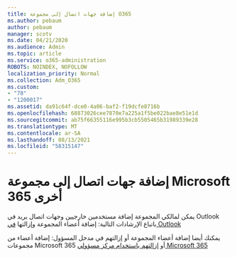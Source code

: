 ```yaml
---
title: إضافة جهات اتصال إلى مجموعة O365
ms.author: pebaum
author: pebaum
manager: scotv
ms.date: 04/21/2020
ms.audience: Admin
ms.topic: article
ms.service: o365-administration
ROBOTS: NOINDEX, NOFOLLOW
localization_priority: Normal
ms.collection: Adm_O365
ms.custom:
- "78"
- "1200017"
ms.assetid: da91c64f-dce0-4a06-baf2-f19dcfe8716b
ms.openlocfilehash: 68873026cee7870e7a225a1f5be022bae8e51e1d
ms.sourcegitcommit: ab75f66355116e995b3cb5505465b31989339e28
ms.translationtype: MT
ms.contentlocale: ar-SA
ms.lasthandoff: 08/13/2021
ms.locfileid: "58315147"
---
```

# <a name="add-contacts-to-a-microsoft-365-group"></a>إضافة جهات اتصال إلى مجموعة Microsoft 365 أخرى

يمكن لمالكي المجموعة إضافة مستخدمين خارجيين وجهات اتصال بريد في Outlook باتباع الإرشادات التالية: إضافة أعضاء المجموعة وإزالتها [في Outlook](https://support.office.com/article/3b650f4a-5c9b-4f94-a1bb-0cca4b1091de?wt.mc_id=add_contacts_group.aspx)
  
يمكنك أيضا إضافة أعضاء المجموعة أو إزالتهم في مدخل المسؤول: إضافة أعضاء من مجموعات Microsoft 365 أو [إزالتهم باستخدام مركز مسؤولي Microsoft 365](https://docs.microsoft.com/microsoft-365/admin/create-groups/add-or-remove-members-from-groups)